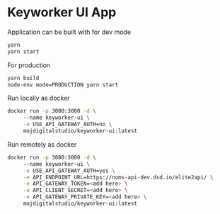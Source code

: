# Keyworker UI App

Application can be built with for dev mode

```bash
yarn 
yarn start
```

For production 
```bash
yarn build
node-env mode=PRODUCTION yarn start
```


Run locally as docker
```bash
docker run -p 3000:3000 -d \ 
     --name keyworker-ui \
     -e USE_API_GATEWAY_AUTH=no \
     mojdigitalstudio/keyworker-ui:latest
```

Run remotely as docker
```bash
docker run -p 3000:3000 -d \ 
     --name keyworker-ui \
     -e USE_API_GATEWAY_AUTH=yes \
     -e API_ENDPOINT_URL=https://noms-api-dev.dsd.io/elite2api/ \
     -e API_GATEWAY_TOKEN=<add here> \
     -e API_CLIENT_SECRET=<add here> \
     -e API_GATEWAY_PRIVATE_KEY=<add here> \
     mojdigitalstudio/keyworker-ui:latest
```